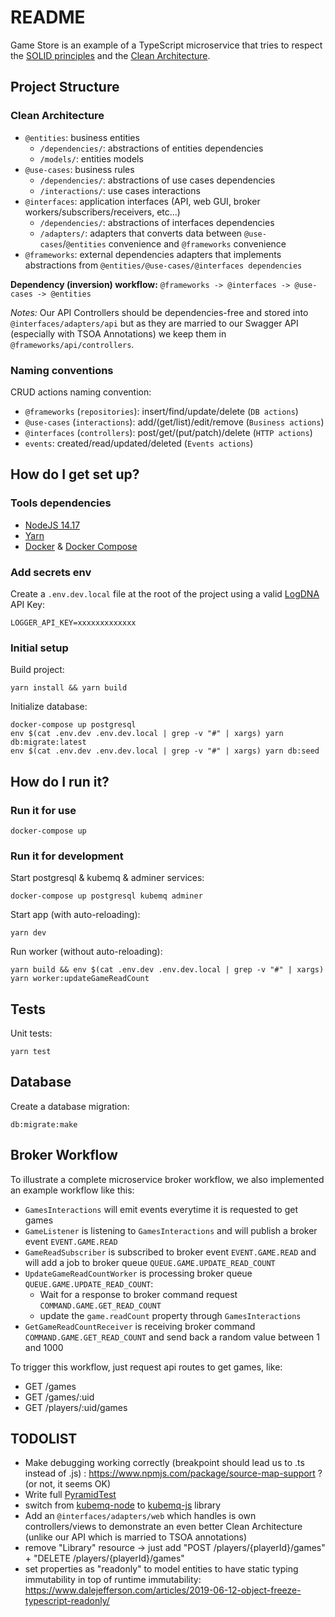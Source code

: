 # README

Game Store is an example of a TypeScript microservice that tries to respect the [SOLID principles](https://en.wikipedia.org/wiki/SOLID) and the [Clean Architecture](https://blog.cleancoder.com/uncle-bob/2012/08/13/the-clean-architecture.html).

## Project Structure

### Clean Architecture

- `@entities`: business entities
  - `/dependencies/`: abstractions of entities dependencies
  - `/models/`: entities models
- `@use-cases`: business rules
  - `/dependencies/`: abstractions of use cases dependencies
  - `/interactions/`: use cases interactions
- `@interfaces`: application interfaces (API, web GUI, broker workers/subscribers/receivers, etc...)
  - `/dependencies/`: abstractions of interfaces dependencies
  - `/adapters/`: adapters that converts data between `@use-cases`/`@entities` convenience and `@frameworks` convenience
- `@frameworks`: external dependencies adapters that implements abstractions from `@entities/@use-cases/@interfaces dependencies`

**Dependency (inversion) workflow:** `@frameworks -> @interfaces -> @use-cases -> @entities`

_Notes:_ Our API Controllers should be dependencies-free and stored into `@interfaces/adapters/api` but as they are married to our Swagger API (especially with TSOA Annotations) we keep them in `@frameworks/api/controllers`.

### Naming conventions

CRUD actions naming convention:

- `@frameworks` (`repositories`): insert/find/update/delete (`DB actions`)
- `@use-cases` (`interactions`): add/(get/list)/edit/remove (`Business actions`)
- `@interfaces` (`controllers`): post/get/(put/patch)/delete (`HTTP actions`)
- `events`: created/read/updated/deleted (`Events actions`)

## How do I get set up?

### Tools dependencies

- [NodeJS 14.17](https://nodejs.org/en/download/)
- [Yarn](https://yarnpkg.com/getting-started/install)
- [Docker](https://www.docker.com/products/docker-desktop) & [Docker Compose](https://docs.docker.com/compose/install/)

### Add secrets env

Create a `.env.dev.local` file at the root of the project using a valid [LogDNA](https://www.logdna.com/) API Key:

```
LOGGER_API_KEY=xxxxxxxxxxxxx
```

### Initial setup

Build project:

```
yarn install && yarn build
```

Initialize database:

```
docker-compose up postgresql
env $(cat .env.dev .env.dev.local | grep -v "#" | xargs) yarn db:migrate:latest
env $(cat .env.dev .env.dev.local | grep -v "#" | xargs) yarn db:seed
```

## How do I run it?

### Run it for use

```
docker-compose up
```

### Run it for development

Start postgresql & kubemq & adminer services:

```
docker-compose up postgresql kubemq adminer
```

Start app (with auto-reloading):

```
yarn dev
```

Run worker (without auto-reloading):

```
yarn build && env $(cat .env.dev .env.dev.local | grep -v "#" | xargs) yarn worker:updateGameReadCount
```

## Tests

Unit tests:

```
yarn test
```

## Database

Create a database migration:

```
db:migrate:make
```

## Broker Workflow

To illustrate a complete microservice broker workflow, we also implemented an example workflow like this:

- `GamesInteractions` will emit events everytime it is requested to get games
- `GameListener` is listening to `GamesInteractions` and will publish a broker event `EVENT.GAME.READ`
- `GameReadSubscriber` is subscribed to broker event `EVENT.GAME.READ` and will add a job to broker queue `QUEUE.GAME.UPDATE_READ_COUNT`
- `UpdateGameReadCountWorker` is processing broker queue `QUEUE.GAME.UPDATE_READ_COUNT`:
  - Wait for a response to broker command request `COMMAND.GAME.GET_READ_COUNT`
  - update the `game.readCount` property through `GamesInteractions`
- `GetGameReadCountReceiver` is receiving broker command `COMMAND.GAME.GET_READ_COUNT` and send back a random value between 1 and 1000

To trigger this workflow, just request api routes to get games, like:

- GET /games
- GET /games/:uid
- GET /players/:uid/games

## TODOLIST

- Make debugging working correctly (breakpoint should lead us to .ts instead of .js) : https://www.npmjs.com/package/source-map-support ? (or not, it seems OK)
- Write full [PyramidTest](https://martinfowler.com/bliki/TestPyramid.html)
- switch from [kubemq-node](https://github.com/kubemq-io/kubemq-node) to [kubemq-js](https://github.com/kubemq-io/kubemq-js) library
- Add an `@interfaces/adapters/web` which handles is own controllers/views to demonstrate an even better Clean Architecture (unlike our API which is married to TSOA annotations)
- remove "Library" resource -> just add "POST /players/{playerId}/games" + "DELETE /players/{playerId}/games"
- set properties as "readonly" to model entities to have static typing immutability in top of runtime immutability: https://www.dalejefferson.com/articles/2019-06-12-object-freeze-typescript-readonly/
